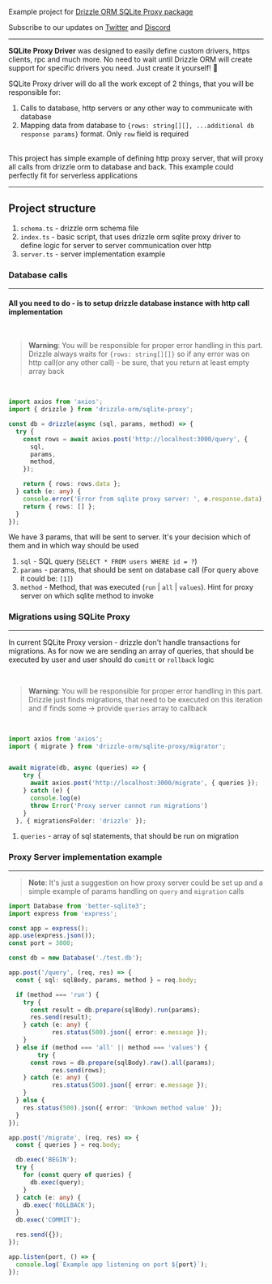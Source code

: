 Example project for [Drizzle ORM SQLite Proxy package](https://github.com/drizzle-team/drizzle-orm/tree/main/drizzle-orm/src/sqlite-core)

Subscribe to our updates on [Twitter](https://twitter.com/DrizzleOrm) and [Discord](https://discord.gg/MdXYZk5QtH)

---

**SQLite Proxy Driver** was designed to easily define custom drivers, https clients, rpc and much more. No need to wait until Drizzle ORM will create support for specific drivers you need. Just create it yourself! 🚀

SQLite Proxy driver will do all the work except of 2 things, that you will be responsible for:

1. Calls to database, http servers or any other way to communicate with database
2. Mapping data from database to `{rows: string[][], ...additional db response params}` format. Only `row` field is required

</br>
This project has simple example of defining http proxy server, that will proxy all calls from drizzle orm to database and back. This example could perfectly fit for serverless applications

---

## Project structure

1. `schema.ts` - drizzle orm schema file
2. `index.ts` - basic script, that uses drizzle orm sqlite proxy driver to define logic for server to server communication over http
3. `server.ts` - server implementation example

### Database calls

---

#### All you need to do - is to setup drizzle database instance with http call implementation

</br>

> **Warning**:
> You will be responsible for proper error handling in this part. Drizzle always waits for `{rows: string[][]}` so if any error was on http call(or any other call) - be sure, that you return at least empty array back

</br>

```typescript
import axios from 'axios';
import { drizzle } from 'drizzle-orm/sqlite-proxy';

const db = drizzle(async (sql, params, method) => {
  try {
    const rows = await axios.post('http://localhost:3000/query', {
      sql,
      params,
      method,
    });

    return { rows: rows.data };
  } catch (e: any) {
    console.error('Error from sqlite proxy server: ', e.response.data);
    return { rows: [] };
  }
});
```

We have 3 params, that will be sent to server. It's your decision which of them and in which way should be used

1. `sql` - SQL query (`SELECT * FROM users WHERE id = ?`)
2. `params` - params, that should be sent on database call (For query above it could be: `[1]`)
3. `method` - Method, that was executed (`run` | `all` | `values`). Hint for proxy server on which sqlite method to invoke

### Migrations using SQLite Proxy

---

In current SQLite Proxy version - drizzle don't handle transactions for migrations. As for now we are sending an array of queries, that should be executed by user and user should do `comitt` or `rollback` logic

</br>

> **Warning**:
> You will be responsible for proper error handling in this part. Drizzle just finds migrations, that need to be executed on this iteration and if finds some -> provide `queries` array to callback

</br>

```typescript
import axios from 'axios';
import { migrate } from 'drizzle-orm/sqlite-proxy/migrator';


await migrate(db, async (queries) => {
    try {
      await axios.post('http://localhost:3000/migrate', { queries });
    } catch (e) {
      console.log(e)
      throw Error('Proxy server cannot run migrations')
    }
  }, { migrationsFolder: 'drizzle' });
```

1. `queries` - array of sql statements, that should be run on migration

### Proxy Server implementation example

---

> **Note**:
> It's just a suggestion on how proxy server could be set up and a simple example of params handling on `query` and `migration` calls

```typescript
import Database from 'better-sqlite3';
import express from 'express';

const app = express();
app.use(express.json());
const port = 3000;

const db = new Database('./test.db');

app.post('/query', (req, res) => {
  const { sql: sqlBody, params, method } = req.body;

  if (method === 'run') {
    try {
      const result = db.prepare(sqlBody).run(params);
      res.send(result);
    } catch (e: any) {
            res.status(500).json({ error: e.message });
    }
  } else if (method === 'all' || method === 'values') {
        try {
      const rows = db.prepare(sqlBody).raw().all(params);
            res.send(rows);
    } catch (e: any) {
            res.status(500).json({ error: e.message });
    }
  } else {
    res.status(500).json({ error: 'Unkown method value' });
  }
});

app.post('/migrate', (req, res) => {
  const { queries } = req.body;

  db.exec('BEGIN');
  try {
    for (const query of queries) {
      db.exec(query);
    }
  } catch (e: any) {
    db.exec('ROLLBACK');
  }
  db.exec('COMMIT');

  res.send({});
});

app.listen(port, () => {
  console.log(`Example app listening on port ${port}`);
});
```
